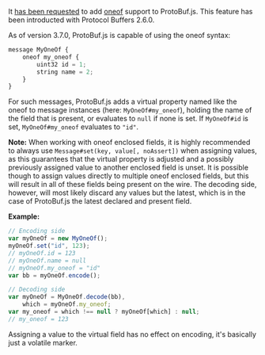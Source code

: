 It [has been requested](https://github.com/dcodeIO/ProtoBuf.js/issues/183) to add [oneof](https://developers.google.com/protocol-buffers/docs/proto#oneof) support to ProtoBuf.js. This feature has been introducted with Protocol Buffers 2.6.0.

As of version 3.7.0, ProtoBuf.js is capable of using the oneof syntax:

```js
message MyOneOf {
    oneof my_oneof {
        uint32 id = 1;
        string name = 2;
    }
}
```

For such messages, ProtoBuf.js adds a virtual property named like the oneof to message instances (here: `MyOneOf#my_oneof`), holding the name of the field that is present, or evaluates to `null` if none is set. If `MyOneOf#id` is set, `MyOneOf#my_oneof` evaluates to `"id"`.

**Note:** When working with oneof enclosed fields, it is highly recommended to always use `Message#set(key, value[, noAssert])` when assigning values, as this guarantees that the virtual property is adjusted and a possibly previously assigned value to another enclosed field is unset. It is possible though to assign values directly to multiple oneof enclosed fields, but this will result in all of these fields being present on the wire. The decoding side, however, will most likely discard any values but the latest, which is in the case of ProtoBuf.js the latest declared and present field.

**Example:**

```js
// Encoding side
var myOneOf = new MyOneOf();
myOneOf.set("id", 123);
// myOneOf.id = 123
// myOneOf.name = null
// myOneOf.my_oneof = "id"
var bb = myOneOf.encode();
```

```js
// Decoding side
var myOneOf = MyOneOf.decode(bb),
    which = myOneOf.my_oneof;
var my_oneof = which !== null ? myOneOf[which] : null;
// my_oneof = 123
```

Assigning a value to the virtual field has no effect on encoding, it's basically just a volatile marker.